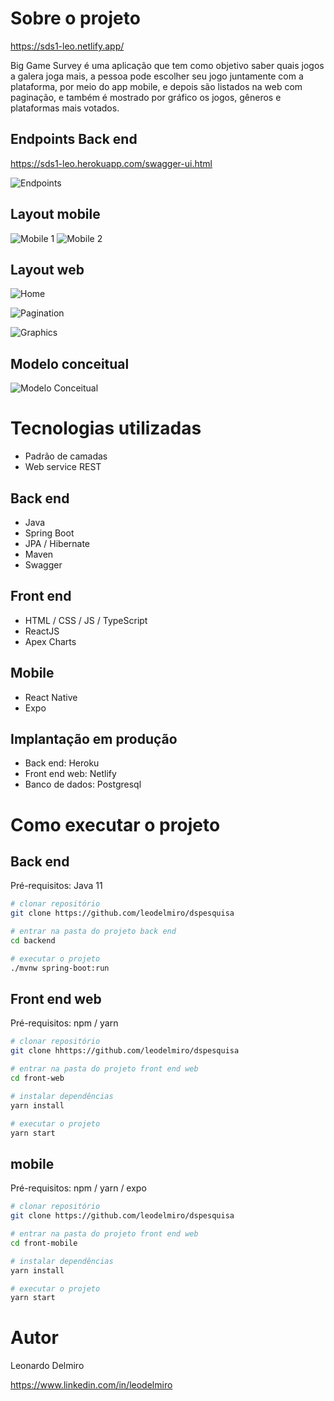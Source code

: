 # Sobre o projeto

https://sds1-leo.netlify.app/

Big Game Survey é uma aplicação que tem como objetivo saber quais jogos a galera joga mais, a pessoa pode escolher seu jogo juntamente com a plataforma, por meio do app mobile,
e depois são listados na web com paginação, e também é mostrado por gráfico os jogos, gêneros e plataformas mais votados.

## Endpoints Back end

https://sds1-leo.herokuapp.com/swagger-ui.html

![Endpoints](https://i.imgur.com/V2IBgnl.png)

## Layout mobile
![Mobile 1](https://i.imgur.com/GZYrr0e.png) ![Mobile 2](https://i.imgur.com/YWJUEyF.png)

## Layout web
![Home](https://i.imgur.com/zcs3ooS.png)

![Pagination](https://i.imgur.com/Aj5xSph.png)

![Graphics](https://i.imgur.com/smqWquV.png)

## Modelo conceitual
![Modelo Conceitual](https://i.imgur.com/PEDlbJc.png)

# Tecnologias utilizadas

- Padrão de camadas
- Web service REST

## Back end
- Java
- Spring Boot
- JPA / Hibernate
- Maven
- Swagger

## Front end
- HTML / CSS / JS / TypeScript
- ReactJS
- Apex Charts

## Mobile
- React Native
- Expo

## Implantação em produção
- Back end: Heroku
- Front end web: Netlify
- Banco de dados: Postgresql

# Como executar o projeto

## Back end
Pré-requisitos: Java 11

```bash
# clonar repositório
git clone https://github.com/leodelmiro/dspesquisa

# entrar na pasta do projeto back end
cd backend

# executar o projeto
./mvnw spring-boot:run
```

## Front end web
Pré-requisitos: npm / yarn

```bash
# clonar repositório
git clone hhttps://github.com/leodelmiro/dspesquisa

# entrar na pasta do projeto front end web
cd front-web

# instalar dependências
yarn install

# executar o projeto
yarn start
```

## mobile
Pré-requisitos: npm / yarn / expo

```bash
# clonar repositório
git clone https://github.com/leodelmiro/dspesquisa

# entrar na pasta do projeto front end web
cd front-mobile

# instalar dependências
yarn install

# executar o projeto
yarn start
```

# Autor

Leonardo Delmiro

https://www.linkedin.com/in/leodelmiro
